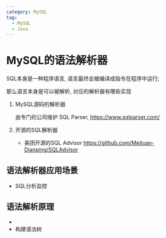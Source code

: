 ```yaml
---
category: MySQL
tag:
  - MySQL
  - Java
---
```


# MySQL的语法解析器

SQL本身是一种程序语言, 语言最终会被编译成指令在程序中运行;

那么语言本身是可以被解析, 对应的解析器有哪些实现

1. MySQL源码的解析器
    
    由专门的公司维护 SQL Parser, https://www.sqlparser.com/
2. 开源的SQL解析器

   - 美团开源的SQL Advisor https://github.com/Meituan-Dianping/SQLAdvisor


## 语法解析器应用场景

- SQL分析监控

## 语法解析原理
- 
- 构建语法树
